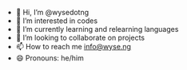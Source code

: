 - 👋 Hi, I’m @wysedotng
- 👀 I’m interested in codes
- 🌱 I’m currently learning and relearning languages
- 💞️ I’m looking to collaborate on projects
- 📫 How to reach me info@wyse.ng
- 😄 Pronouns: he/him

<!---
wysedotng/wysedotng is a ✨ special ✨ repository because its `README.md` (this file) appears on your GitHub profile.
You can click the Preview link to take a look at your changes.
--->
